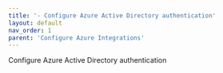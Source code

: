 ```yaml
---
title: '- Configure Azure Active Directory authentication'
layout: default
nav_order: 1
parent: 'Configure Azure Integrations'
---
```


Configure Azure Active Directory authentication